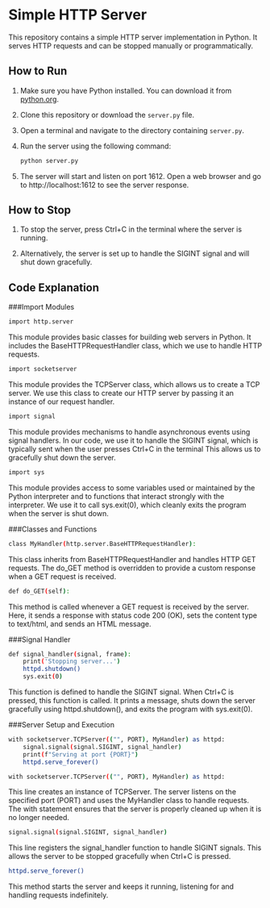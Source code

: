 # Simple HTTP Server

This repository contains a simple HTTP server implementation in Python. It serves HTTP requests and can be stopped manually or programmatically.

## How to Run

1. Make sure you have Python installed. You can download it from [python.org](https://www.python.org/downloads/).

2. Clone this repository or download the `server.py` file.

3. Open a terminal and navigate to the directory containing `server.py`.

4. Run the server using the following command:

   ```sh
   python server.py

   ```
5. The server will start and listen on port 1612.
   Open a web browser and go to http://localhost:1612 to see the server response. 

## How to Stop

1. To stop the server, press Ctrl+C in the terminal where the server is running.
   
2. Alternatively, the server is set up to handle the SIGINT signal and will shut down gracefully.

## Code Explanation

###Import Modules

```bash
import http.server
```
This module provides basic classes for building web servers in Python.
It includes the BaseHTTPRequestHandler class, which we use to handle HTTP requests.

```bash
import socketserver
```
This module provides the TCPServer class, which allows us to create a TCP server.
We use this class to create our HTTP server by passing it an instance of our request handler.

```bash
import signal
```
This module provides mechanisms to handle asynchronous events using signal handlers.
In our code, we use it to handle the SIGINT signal, which is typically sent when the user presses Ctrl+C in the terminal
This allows us to gracefully shut down the server.

```bash
import sys
```
This module provides access to some variables used or maintained by the Python interpreter
and to functions that interact strongly with the interpreter.
We use it to call sys.exit(0), which cleanly exits the program when the server is shut down.

###Classes and Functions

```bash
class MyHandler(http.server.BaseHTTPRequestHandler):
```
This class inherits from BaseHTTPRequestHandler and handles HTTP GET requests.
The do_GET method is overridden to provide a custom response when a GET request is received.

```bash
def do_GET(self):
```
This method is called whenever a GET request is received by the server.
Here, it sends a response with status code 200 (OK),
sets the content type to text/html, and sends an HTML message.

###Signal Handler

```bash
def signal_handler(signal, frame):
    print('Stopping server...')
    httpd.shutdown()
    sys.exit(0)
```
This function is defined to handle the SIGINT signal.
When Ctrl+C is pressed, this function is called.
It prints a message, shuts down the server gracefully using httpd.shutdown(),
and exits the program with sys.exit(0).

###Server Setup and Execution

```bash
with socketserver.TCPServer(("", PORT), MyHandler) as httpd:
    signal.signal(signal.SIGINT, signal_handler)
    print(f"Serving at port {PORT}")
    httpd.serve_forever()
```

```bash
with socketserver.TCPServer(("", PORT), MyHandler) as httpd:
```
This line creates an instance of TCPServer.
The server listens on the specified port (PORT) and uses the MyHandler class to handle requests.
The with statement ensures that the server is properly cleaned up when it is no longer needed.

```bash
signal.signal(signal.SIGINT, signal_handler)
```
This line registers the signal_handler function to handle SIGINT signals.
This allows the server to be stopped gracefully when Ctrl+C is pressed.

```bash
httpd.serve_forever()
```
This method starts the server and keeps it running,
listening for and handling requests indefinitely.
